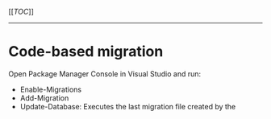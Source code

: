 [[_TOC_]]

---

# Code-based migration

Open Package Manager Console in Visual Studio and run:
- Enable-Migrations
- Add-Migration <NAME>
- Update-Database: Executes the last migration file created by the





